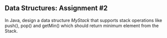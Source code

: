 ## Data Structures: Assignment #2
In Java, design a data structure *MyStack* that supports stack operations like push(), pop() and getMin() which should return minimum element from the Stack. 